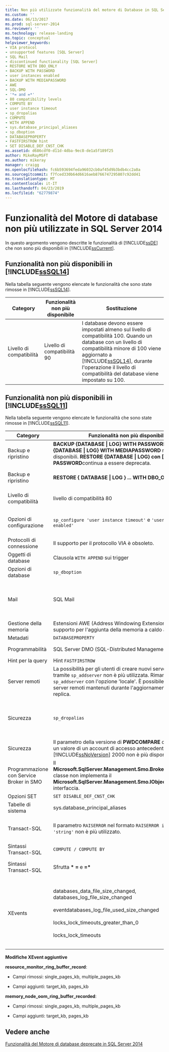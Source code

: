 ```yaml
---
title: Non più utilizzate funzionalità del motore di Database in SQL Server 2014 | Microsoft Docs
ms.custom: ''
ms.date: 06/13/2017
ms.prod: sql-server-2014
ms.reviewer: ''
ms.technology: release-landing
ms.topic: conceptual
helpviewer_keywords:
- VIA protocol
- unsupported features [SQL Server]
- SQL Mail
- discontinued functionality [SQL Server]
- RESTORE WITH DBO_ONLY
- BACKUP WITH PASSWORD
- user instances enabled
- BACKUP WITH MEDIAPASSWORD
- AWE
- SQL-DMO
- '*= and =*'
- 80 compatibility levels
- COMPUTE BY
- user instance timeout
- sp_dropalias
- COMPUTE
- WITH APPEND
- sys.database_principal_aliases
- sp_dboption
- DATABASEPROPERTY
- FASTFIRSTROW hint
- SET DISABLE_DEF_CNST_CHK
ms.assetid: d686cdf0-d11d-4dba-9ec8-de1a5f189f25
author: MikeRayMSFT
ms.author: mikeray
manager: craigg
ms.openlocfilehash: fc6b593694feda96032cb0af45d9b3bdb4cc2a8a
ms.sourcegitcommit: f7fced330b64d6616aeb8766747295807c92dd41
ms.translationtype: MT
ms.contentlocale: it-IT
ms.lasthandoff: 04/23/2019
ms.locfileid: "62779874"
---
```

# <a name="discontinued-database-engine-functionality-in-sql-server-2014"></a>Funzionalità del Motore di database non più utilizzate in SQL Server 2014
  In questo argomento vengono descritte le funzionalità di [!INCLUDE[ssDE](../includes/ssde-md.md)] che non sono più disponibili in [!INCLUDE[ssCurrent](../includes/sscurrent-md.md)].  
  
## <a name="discontinued-features-in-includesssql14includessssql14-mdmd"></a>Funzionalità non più disponibili in [!INCLUDE[ssSQL14](../includes/sssql14-md.md)]  
 Nella tabella seguente vengono elencate le funzionalità che sono state rimosse in [!INCLUDE[ssSQL14](../includes/sssql14-md.md)].  
  
|Category|Funzionalità non più disponibile|Sostituzione|  
|--------------|--------------------------|-----------------|  
|Livello di compatibilità|Livello di compatibilità 90|I database devono essere impostati almeno sul livello di compatibilità 100. Quando un database con un livello di compatibilità minore di 100 viene aggiornato a [!INCLUDE[ssSQL14](../includes/sssql14-md.md)], durante l'operazione il livello di compatibilità del database viene impostato su 100.|  
  
## <a name="discontinued-features-in-includesssql11includessssql11-mdmd"></a>Funzionalità non più disponibili in [!INCLUDE[ssSQL11](../includes/sssql11-md.md)]  
 Nella tabella seguente vengono elencate le funzionalità che sono state rimosse in [!INCLUDE[ssSQL11](../includes/sssql11-md.md)].  
  
|Category|Funzionalità non più disponibile|Sostituzione|  
|--------------|--------------------------|-----------------|  
|Backup e ripristino|**BACKUP {DATABASE &#124; LOG} WITH PASSWORD** e **BACKUP {DATABASE &#124; LOG} WITH MEDIAPASSWORD** non sono più disponibili. **RESTORE {DATABASE &#124; LOG} con [MEDIA] PASSWORD**continua a essere deprecata.|None|  
|Backup e ripristino|**RESTORE { DATABASE &#124; LOG } ... WITH DBO_ONLY**|**RESTORE { DATABASE &#124; LOG } ... ... WITH RESTRICTED_USER**|  
|Livello di compatibilità|livello di compatibilità 80|I database devono essere impostati almeno sul livello di compatibilità 90.|  
|Opzioni di configurazione|`sp_configure 'user instance timeout'` e `'user instances enabled'`|Utilizzare la funzionalità di database locale. Per altre informazioni, vedere [utilità SqlLocalDB](../tools/sqllocaldb-utility.md)|  
|Protocolli di connessione|Il supporto per il protocollo VIA è obsoleto.|In alternativa, utilizzare TCP.|  
|Oggetti di database|Clausola `WITH APPEND` sui trigger|Ricreare l'intero trigger.|  
|Opzioni di database|`sp_dboption`|`ALTER DATABASE`|  
|Mail|SQL Mail|Usare la posta elettronica database. Per altre informazioni, vedere [posta elettronica Database](../relational-databases/database-mail/database-mail.md) e [Use Database Mail Instead of SQL Mail](../relational-databases/policy-based-management/use-database-mail-instead-of-sql-mail.md).|  
|Gestione della memoria|Estensioni AWE (Address Windowing Extensions) a 32 bit e supporto per l'aggiunta della memoria a caldo a 32 bit.|Utilizzare un sistema operativo a 64 bit.|  
|Metadati|`DATABASEPROPERTY`|`DATABASEPROPERTYEX`|  
|Programmabilità|SQL Server DMO (SQL-Distributed Management Objects)|Oggetti SMO (SQL Server Management Objects)|  
|Hint per la query|Hint `FASTFIRSTROW`|`OPTION (FAST` *n* `)`.|  
|Server remoti|La possibilità per gli utenti di creare nuovi server remoti tramite `sp_addserver` non è più utilizzata. Rimane disponibile `sp_addserver` con l'opzione 'locale'. È possibile utilizzare i server remoti mantenuti durante l'aggiornamento o creati dalla replica.|Sostituire i server remoti utilizzando server collegati.|  
|Sicurezza|`sp_dropalias`|Sostituire gli alias con una combinazione di account utente e ruoli del database. Usare `sp_dropalias` per rimuovere gli alias in database aggiornati.|  
|Sicurezza|Il parametro della versione di **PWDCOMPARE** che rappresenta un valore di un account di accesso antecedente a [!INCLUDE[ssNoVersion](../includes/ssnoversion-md.md)] 2000 non è più disponibile.|None|  
|Programmazione con Service Broker in SMO|Il **Microsoft.SqlServer.Management.Smo.Broker.BrokerPriority** classe non implementa il **Microsoft.SqlServer.Management.Smo.IObjectPermission** interfaccia.||  
|Opzioni SET|`SET DISABLE_DEF_CNST_CHK`|Nessuna.|  
|Tabelle di sistema|sys.database_principal_aliases|Usare ruoli anziché alias.|  
|Transact-SQL|Il parametro `RAISERROR` nel formato `RAISERROR integer 'string'` non è più utilizzato.|Riscrivere l'istruzione utilizzando l'oggetto corrente **RAISERROR**  sintassi.|  
|Sintassi Transact-SQL|`COMPUTE / COMPUTE BY`|Utilizzare `ROLLUP`.|  
|Sintassi Transact-SQL|Sfrutta **\* =** e **=&#42;**|Utilizzare la sintassi di join ANSI. Per altre informazioni, vedere [da (Transact-SQL).](https://msdn.microsoft.com/library/ms177634\(SQL.105\).aspx)|  
|XEvents|databases_data_file_size_changed, databases_log_file_size_changed<br /><br /> eventdatabases_log_file_used_size_changed<br /><br /> locks_lock_timeouts_greater_than_0<br /><br /> locks_lock_timeouts|Sostituito dal database_file_size_change event, database_file_size_change<br /><br /> database_file_size_change event<br /><br /> lock_timeout_greater_than_0<br /><br /> lock_timeout|  
  
 **Modifiche XEvent aggiuntive**  
  
 **resource_monitor_ring_buffer_record**:  
  
-   Campi rimossi: single_pages_kb, multiple_pages_kb  
  
-   Campi aggiunti: target_kb, pages_kb  
  
 **memory_node_oom_ring_buffer_recorded**:  
  
-   Campi rimossi: single_pages_kb, multiple_pages_kb  
  
-   Campi aggiunti: target_kb, pages_kb  
  
## <a name="see-also"></a>Vedere anche  
 [Funzionalità del Motore di database deprecate in SQL Server 2014](deprecated-database-engine-features-in-sql-server-2016.md)  
  
  
